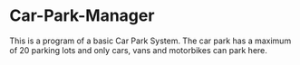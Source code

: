 # Car-Park-Manager
This is a	program of	a	basic	Car	Park	System.	The	car	park has	a	maximum	of	20	parking	lots	and	only	cars,	vans	and	motorbikes	can	park here.	
